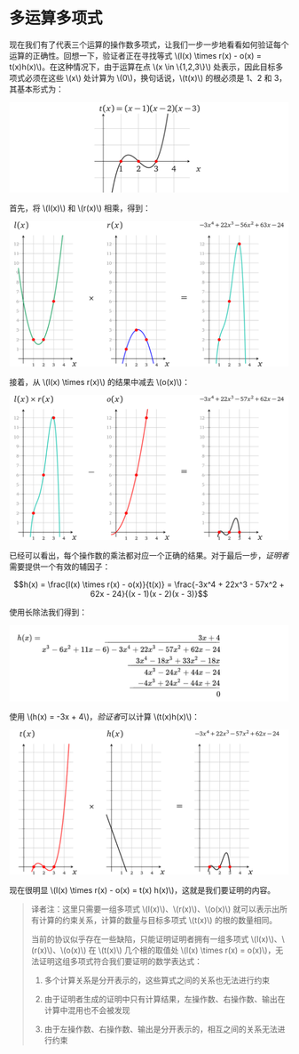 # 多运算多项式

现在我们有了代表三个运算的操作数多项式，让我们一步一步地看看如何验证每个运算的正确性。回想一下，验证者正在寻找等式 \\(l(x) \times r(x) - o(x) = t(x)h(x)\\)。在这种情况下，由于运算在点 \\(x \in \\{1,2,3\\}\\) 处表示，因此目标多项式必须在这些 \\(x\\) 处计算为 \\(0\\)，换句话说，\\(t(x)\\) 的根必须是 1、2 和 3，其基本形式为：

![img](img/3/1*h8i-j98fBxmFSraGWadrJA.png)

首先，将 \\(l(x)\\) 和 \\(r(x)\\) 相乘，得到：

![img](img/3/1*bsT-MgxaGDGJxWPZKk37Rw.png)

接着，从 \\(l(x) \times r(x)\\) 的结果中减去 \\(o(x)\\)：

![img](img/3/1*hs7NGn66W8Isu26jtVpDrw.png)

已经可以看出，每个操作数的乘法都对应一个正确的结果。对于最后一步，*证明者*需要提供一个有效的辅因子：

$$h(x) = \frac{l(x) \times r(x) - o(x)}{t(x)} = \frac{-3x^4 + 22x^3 - 57x^2 + 62x - 24}{(x - 1)(x - 2)(x - 3)}$$

使用长除法我们得到：

![img](./img/3/div2.png)

使用 \\(h(x) = -3x + 4\\)，*验证者*可以计算 \\(t(x)h(x)\\)：

![img](img/3/1*NEpiDG9xLK_purIz175KXA.png)

现在很明显 \\(l(x) \times r(x) - o(x) = t(x) h(x)\\)，这就是我们要证明的内容。

> 译者注：这里只需要一组多项式 \\(l(x)\\)、\\(r(x)\\)、\\(o(x)\\) 就可以表示出所有计算的约束关系，计算的数量与目标多项式 \\(t(x)\\) 的根的数量相同。
>
> 当前的协议似乎存在一些缺陷，只能证明证明者拥有一组多项式 \\(l(x)\\)、\\(r(x)\\)、\\(o(x)\\) 在 \\(t(x)\\) 几个根的取值处 \\(l(x) \times r(x) = o(x)\\)，无法证明这组多项式符合我们要证明的数学表达式：
>
> 1. 多个计算关系是分开表示的，这些算式之间的关系也无法进行约束
>
> 2. 由于证明者生成的证明中只有计算结果，左操作数、右操作数、输出在计算中混用也不会被发现
>
> 3. 由于左操作数、右操作数、输出是分开表示的，相互之间的关系无法进行约束
